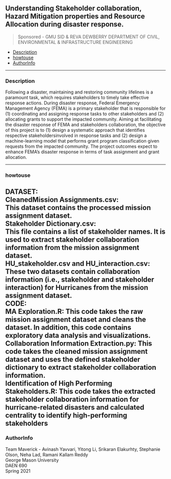 
## Understanding Stakeholder collaboration, Hazard Mitigation properties and Resource Allocation during disaster response.
> Sponsored - GMU SID & REVA DEWBERRY DEPARTMENT OF CIVIL, ENVIRONMENTAL & INFRASTRUCTURE ENGINEERING


- [Description](#Description)
- [howtouse](#howtouse)
- [AuthorInfo](#AuthorInfo)


<!-- toc -->
----
### Description

Following a disaster, maintaining and restoring community lifelines is a paramount task, which requires stakeholders to timely take effective response actions. During disaster response, Federal Emergency Management Agency (FEMA) is a primary stakeholder that is responsible for (1) coordinating and assigning response tasks to other stakeholders and (2) allocating grants to support the impacted community. Aiming at facilitating the disaster response of FEMA and stakeholders collaboration, the objective of this project is
to (1) design a systematic approach that identifies respective stakeholdersinvolved in response tasks and (2) design a machine-learning model that performs grant program classification given requests from the impacted community. The project outcomes expect to enhance FEMA’s disaster response in terms of task assignment and grant allocation.


----
### howtouse
DATASET: </br>
CleanedMission Assignments.csv: </br>
This dataset contains the processed mission assignment dataset. </br>
Stakeholder Dictionary.csv: </br>
This file contains a list of stakeholder names. It is used to extract stakeholder collaboration information from the mission assignment dataset. </br>
HU_stakeholder.csv and HU_interaction.csv: These two datasets contain collaboration information (i.e., stakeholder and stakeholder interaction) for Hurricanes from the mission assignment dataset.</br>
CODE:</br>
MA Exploration.R: This code takes the raw mission assignment dataset and cleans the dataset. In addition, this code contains exploratory data analysis and visualizations.
Collaboration Information Extraction.py: This code takes the cleaned mission assignment dataset and uses the defined stakeholder dictionary to extract stakeholder collaboration information.<br>
Identification of High Performing Stakeholders.R: This code takes the extracted stakeholder collaboration information for hurricane-related disasters and calculated centrality to identify high-performing stakeholders
----
### AuthorInfo
Team Maverick - Avinash Yavvari, Yitong Li, Srikaran Elakurhty, Stephanie Olson, Neha Lad, Ramani Kallam Reddy<br/>
George Mason University<br/>
DAEN 690<br/>
Spring 2021<br/>
